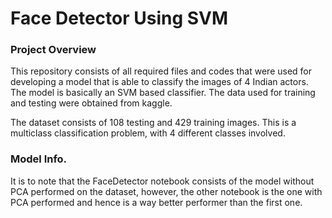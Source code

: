 # Face Detector Using SVM

### Project Overview
This repository consists of all required files and codes that were used for developing a model that is able to classify the images of 4 Indian actors. The model is basically an SVM based classifier. The data used for training and testing were obtained from kaggle. 

The dataset consists of 108 testing and 429 training images. This is a multiclass classification problem, with 4 different classes involved. 

### Model Info.
It is to note that the FaceDetector notebook consists of the model without PCA performed on the dataset, however, the other notebook is the one with PCA performed and hence is a way better performer than the first one. 
